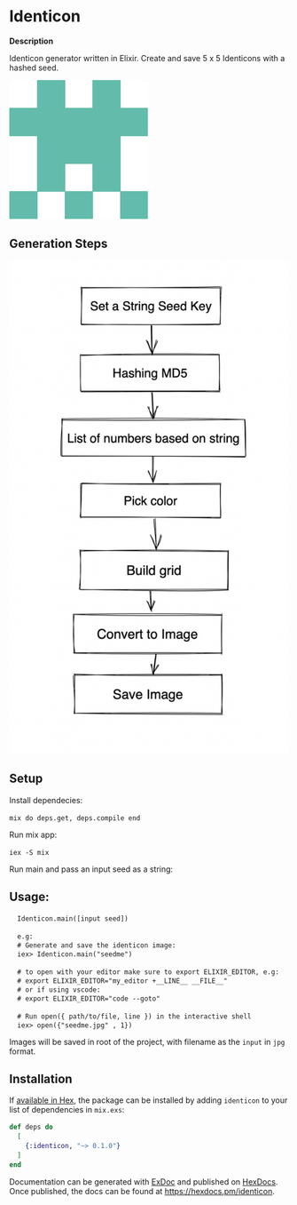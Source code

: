 # Identicon

**Description**

Identicon generator written in Elixir.
Create and save 5 x 5 Identicons with a hashed seed.

![Identicon](./delta.jpg)

## Generation Steps

![Diagram](./diagram.png)

## Setup

Install dependecies:

```mix do deps.get, deps.compile end```


Run mix app:

```iex -S mix```

Run main and pass an input seed as a string:


## Usage:

```
  Identicon.main([input seed])

  e.g:
  # Generate and save the identicon image:
  iex> Identicon.main("seedme")
  
  # to open with your editor make sure to export ELIXIR_EDITOR, e.g:
  # export ELIXIR_EDITOR="my_editor +__LINE__ __FILE__"
  # or if using vscode:
  # export ELIXIR_EDITOR="code --goto"

  # Run open({ path/to/file, line }) in the interactive shell
  iex> open({"seedme.jpg" , 1})
```

Images will be saved in root of the project, with filename as the `input` in `jpg` format.

## Installation
If [available in Hex](https://hex.pm/docs/publish), the package can be installed
by adding `identicon` to your list of dependencies in `mix.exs`:

```elixir
def deps do
  [
    {:identicon, "~> 0.1.0"}
  ]
end
```

Documentation can be generated with [ExDoc](https://github.com/elixir-lang/ex_doc)
and published on [HexDocs](https://hexdocs.pm). Once published, the docs can
be found at <https://hexdocs.pm/identicon>.

